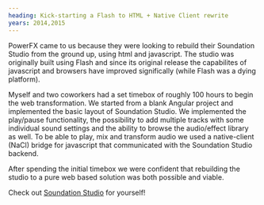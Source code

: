 ```yaml
---
heading: Kick-starting a Flash to HTML + Native Client rewrite
years: 2014,2015
---
```


PowerFX came to us because they were looking to rebuild their Soundation Studio from the ground up, using html and javascript. The studio was originally built using Flash and since its original release the capabilites of javascript and browsers have improved significally (while Flash was a dying platform).

Myself and two coworkers had a set timebox of roughly 100 hours to begin the web transformation. We started from a blank Angular project and implemented the basic layout of Soundation Studio. We implemented the play/pause functionality, the possibility to add multiple tracks with some individual sound settings and the ability to browse the audio/effect library as well. To be able to play, mix and transform audio we used a native-client (NaCl) bridge for javascript that communicated with the Soundation Studio backend.

After spending the initial timebox we were confident that rebuilding the studio to a pure web based solution was both possible and viable.

Check out [Soundation Studio](https://soundation.com) for yourself!
